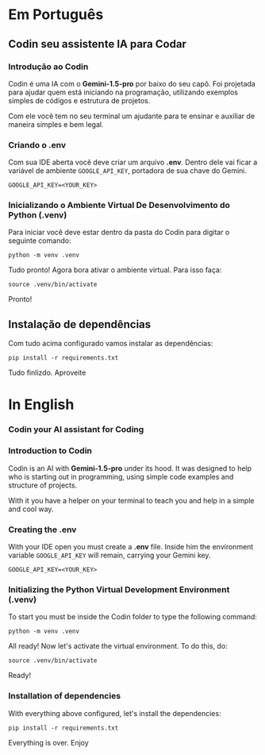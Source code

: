 # Em Português

## Codin seu assistente IA para Codar

### Introdução ao Codin

Codin é uma IA com o **Gemini-1.5-pro** por baixo do seu capô. Foi projetada para ajudar 
quem está iniciando na programação, utilizando exemplos simples de códigos e estrutura
de projetos.

Com ele você tem no seu terminal um ajudante para te ensinar
e auxiliar de maneira simples e bem legal.

### Criando o .env

Com sua IDE aberta você deve criar um arquivo **.env**. Dentro dele
vai ficar a variável de ambiente `GOOGLE_API_KEY`, portadora de sua
chave do Gemini.

```shell
GOOGLE_API_KEY=<YOUR_KEY>
```

### Inicializando o Ambiente Virtual De Desenvolvimento do Python (.venv)

Para iniciar você deve estar dentro da pasta do Codin para digitar o seguinte comando:

```shell
python -m venv .venv
```

Tudo pronto! Agora bora ativar o ambiente virtual. Para isso faça:

```shell
source .venv/bin/activate
```

Pronto!

## Instalação de dependências

Com tudo acima configurado vamos instalar as dependências:

```shell
pip install -r requirements.txt
```

Tudo finlizdo. Aproveite

# In English

### Codin your AI assistant for Coding

### Introduction to Codin

Codin is an AI with **Gemini-1.5-pro** under its hood. It was designed to help
who is starting out in programming, using simple code examples and structure
of projects.

With it you have a helper on your terminal to teach you
and help in a simple and cool way.

### Creating the .env

With your IDE open you must create a **.env** file. Inside him
the environment variable `GOOGLE_API_KEY` will remain, carrying your
Gemini key.

```shell
GOOGLE_API_KEY=<YOUR_KEY>
```

### Initializing the Python Virtual Development Environment (.venv)

To start you must be inside the Codin folder to type the following command:

```shell
python -m venv .venv
```

All ready! Now let's activate the virtual environment. To do this, do:

```shell
source .venv/bin/activate
```

Ready!

### Installation of dependencies

With everything above configured, let's install the dependencies:

```shell
pip install -r requirements.txt
```

Everything is over. Enjoy

